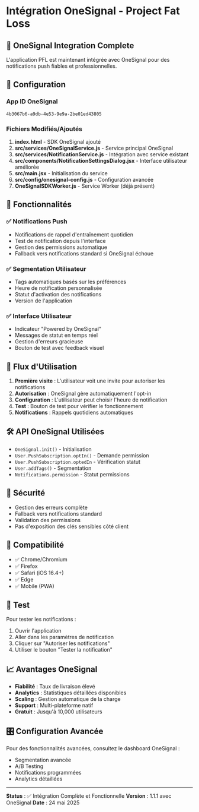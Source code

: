 # Intégration OneSignal - Project Fat Loss

## 🚀 OneSignal Integration Complete

L'application PFL est maintenant intégrée avec OneSignal pour des notifications push fiables et professionnelles.

## 🔧 Configuration

### App ID OneSignal
```
4b3067b6-a9db-4e53-9e9a-2be01ed43805
```

### Fichiers Modifiés/Ajoutés

1. **index.html** - SDK OneSignal ajouté
2. **src/services/OneSignalService.js** - Service principal OneSignal
3. **src/services/NotificationService.js** - Intégration avec service existant
4. **src/components/NotificationSettingsDialog.jsx** - Interface utilisateur améliorée
5. **src/main.jsx** - Initialisation du service
6. **src/config/onesignal-config.js** - Configuration avancée
7. **OneSignalSDKWorker.js** - Service Worker (déjà présent)

## 🎯 Fonctionnalités

### ✅ Notifications Push
- Notifications de rappel d'entraînement quotidien
- Test de notification depuis l'interface
- Gestion des permissions automatique
- Fallback vers notifications standard si OneSignal échoue

### ✅ Segmentation Utilisateur
- Tags automatiques basés sur les préférences
- Heure de notification personnalisée
- Statut d'activation des notifications
- Version de l'application

### ✅ Interface Utilisateur
- Indicateur "Powered by OneSignal"
- Messages de statut en temps réel
- Gestion d'erreurs gracieuse
- Bouton de test avec feedback visuel

## 🔄 Flux d'Utilisation

1. **Première visite** : L'utilisateur voit une invite pour autoriser les notifications
2. **Autorisation** : OneSignal gère automatiquement l'opt-in
3. **Configuration** : L'utilisateur peut choisir l'heure de notification
4. **Test** : Bouton de test pour vérifier le fonctionnement
5. **Notifications** : Rappels quotidiens automatiques

## 🛠️ API OneSignal Utilisées

- `OneSignal.init()` - Initialisation
- `User.PushSubscription.optIn()` - Demande permission
- `User.PushSubscription.optedIn` - Vérification statut
- `User.addTags()` - Segmentation
- `Notifications.permission` - Statut permissions

## 🔐 Sécurité

- Gestion des erreurs complète
- Fallback vers notifications standard
- Validation des permissions
- Pas d'exposition des clés sensibles côté client

## 📱 Compatibilité

- ✅ Chrome/Chromium
- ✅ Firefox  
- ✅ Safari (iOS 16.4+)
- ✅ Edge
- ✅ Mobile (PWA)

## 🧪 Test

Pour tester les notifications :

1. Ouvrir l'application
2. Aller dans les paramètres de notification
3. Cliquer sur "Autoriser les notifications"
4. Utiliser le bouton "Tester la notification"

## 📈 Avantages OneSignal

- **Fiabilité** : Taux de livraison élevé
- **Analytics** : Statistiques détaillées disponibles
- **Scaling** : Gestion automatique de la charge
- **Support** : Multi-plateforme natif
- **Gratuit** : Jusqu'à 10,000 utilisateurs

## 🎛️ Configuration Avancée

Pour des fonctionnalités avancées, consultez le dashboard OneSignal :
- Segmentation avancée
- A/B Testing
- Notifications programmées
- Analytics détaillées

---

**Status** : ✅ Intégration Complète et Fonctionnelle
**Version** : 1.1.1 avec OneSignal
**Date** : 24 mai 2025
